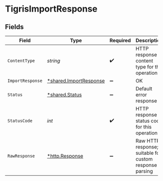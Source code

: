 # TigrisImportResponse


## Fields

| Field                                                           | Type                                                            | Required                                                        | Description                                                     |
| --------------------------------------------------------------- | --------------------------------------------------------------- | --------------------------------------------------------------- | --------------------------------------------------------------- |
| `ContentType`                                                   | *string*                                                        | :heavy_check_mark:                                              | HTTP response content type for this operation                   |
| `ImportResponse`                                                | [*shared.ImportResponse](../../models/shared/importresponse.md) | :heavy_minus_sign:                                              | OK                                                              |
| `Status`                                                        | [*shared.Status](../../models/shared/status.md)                 | :heavy_minus_sign:                                              | Default error response                                          |
| `StatusCode`                                                    | *int*                                                           | :heavy_check_mark:                                              | HTTP response status code for this operation                    |
| `RawResponse`                                                   | [*http.Response](https://pkg.go.dev/net/http#Response)          | :heavy_minus_sign:                                              | Raw HTTP response; suitable for custom response parsing         |